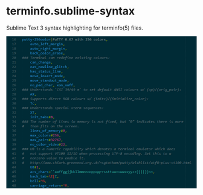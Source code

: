 # terminfo.sublime-syntax
Sublime Text 3 syntax highlighting for terminfo(5) files.

![](https://raw.githubusercontent.com/zgracem/terminfo.sublime-syntax/master/terminfo-syntax-highlighting.png)
